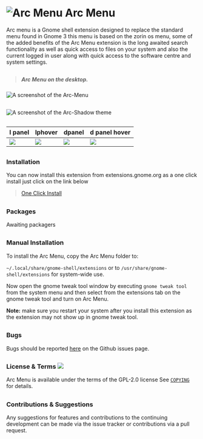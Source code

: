 # ![Arc Menu](https://github.com/LinxGem33/Arc-Menu/blob/master/screenshots/aam.resized.png?raw=true) Arc Menu

Arc menu is a Gnome shell extension designed to replace the standard menu found in Gnome 3 this menu is based on the zorin os menu, some of the added benefits of the Arc Menu extension is the long awaited search functionality as well as quick access to files on your system and also the current logged in user along with quick access to the software centre and system settings.

##

> ##### Arc Menu on the desktop.

![A screenshot of the Arc-Menu](https://github.com/LinxGem33/Arc-Menu/blob/master/screenshots/arcm.png?raw=true)
##


![A screenshot of the Arc-Shadow theme](https://github.com/LinxGem33/Arc-Menu/blob/master/screenshots/tm.png?raw=true)
##
|l panel|lphover|dpanel|d panel hover|
|------|-----|-----|-----|
|![](https://github.com/LinxGem33/Arc-Menu/blob/master/screenshots/m.png?raw=true)|![](https://github.com/LinxGem33/Arc-Menu/blob/master/screenshots/m2.png?raw=true)|![](https://github.com/LinxGem33/Arc-Menu/blob/master/screenshots/m3.png?raw=true)|![](https://github.com/LinxGem33/Arc-Menu/blob/master/screenshots/m4.png?raw=true)|

##

### Installation

You can now install this extension from extensions.gnome.org as a one click install just click on the link below
> [One Click Install](https://extensions.gnome.org/extension/1228/arc-menu/)

##
### Packages
Awaiting packagers

##
### Manual Installation

To install the Arc Menu, copy the Arc Menu folder to: 

`~/.local/share/gnome-shell/extensions` or to `/usr/share/gnome-shell/extensions` for system-wide use. 

Now open the gnome tweak tool window by executing `gnome tweak tool` from the system menu and then select 
from the extensions tab on the gnome tweak tool and turn on Arc Menu.

**Note:** make sure you restart your system after you install this extension as the extension may not show up in gnome tweak tool.


##
### Bugs
Bugs should be reported [here](https://github.com/LinxGem33/Arc-Menu/issues) on the Github issues page.

##
### License & Terms ![](https://github.com/LinxGem33/IP-Finder/blob/master/screens/Copyleft-16.png?raw=true)

Arc Menu is available under the terms of the GPL-2.0 license See [`COPYING`](https://github.com/LinxGem33/Arc-Menu/blob/master/COPYING) for details.

##
### Contributions & Suggestions

Any suggestions for features and contributions to the continuing development can be made via the issue tracker or contributions via a pull request.
